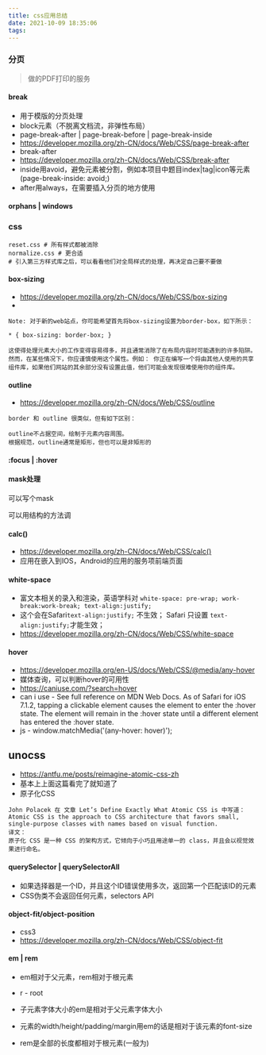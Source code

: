 ```yaml
---
title: css应用总结
date: 2021-10-09 18:35:06
tags:
---
```

### 分页
> 做的PDF打印的服务

#### break
- 用于模版的分页处理
- block元素（不脱离文档流，非弹性布局）
- page-break-after | page-break-before | page-break-inside
- https://developer.mozilla.org/zh-CN/docs/Web/CSS/page-break-after
- break-after
- https://developer.mozilla.org/zh-CN/docs/Web/CSS/break-after
- inside用avoid，避免元素被分割，例如本项目中题目index|tag|icon等元素(page-break-inside: avoid;)
- after用always，在需要插入分页的地方使用

#### orphans | windows

### css
```
reset.css # 所有样式都被消除
normalize.css # 更合适
# 引入第三方样式库之后，可以看看他们对全局样式的处理，再决定自己要不要做
```
#### box-sizing
- https://developer.mozilla.org/zh-CN/docs/Web/CSS/box-sizing
- 
```
Note: 对于新的web站点，你可能希望首先将box-sizing设置为border-box，如下所示：

* { box-sizing: border-box; }

这使得处理元素大小的工作变得容易得多，并且通常消除了在布局内容时可能遇到的许多陷阱。然而，在某些情况下，你应谨慎使用这个属性。例如： 你正在编写一个将由其他人使用的共享组件库，如果他们网站的其余部分没有设置此值，他们可能会发现很难使用你的组件库。
```

#### outline
- https://developer.mozilla.org/zh-CN/docs/Web/CSS/outline
```
border 和 outline 很类似，但有如下区别：

outline不占据空间，绘制于元素内容周围。
根据规范，outline通常是矩形，但也可以是非矩形的

```

#### :focus | :hover

#### mask处理
可以写个mask
<div class="xxx-xxx-mask"></div>
<div class="xxx-xxx"></div>
可以用结构的方法调


#### calc()
- https://developer.mozilla.org/zh-CN/docs/Web/CSS/calc()
- 应用在嵌入到IOS，Android的应用的服务项前端页面


#### white-space
- 富文本相关的录入和渲染，英语学科对 
`white-space: pre-wrap; work-break:work-break; text-align:justify;`
- 这个会在Safari`text-align:justify;` 不生效； Safari 只设置 `text-align:justify;`才能生效；
- https://developer.mozilla.org/zh-CN/docs/Web/CSS/white-space


#### hover 
- https://developer.mozilla.org/en-US/docs/Web/CSS/@media/any-hover
- 媒体查询，可以判断hover的可用性
- https://caniuse.com/?search=hover
- can i use - See full reference on MDN Web Docs. As of Safari for iOS 7.1.2, tapping a clickable element causes the element to enter the :hover state. The element will remain in the :hover state until a different element has entered the :hover state.
- js - window.matchMedia('(any-hover: hover)');


## unocss
- https://antfu.me/posts/reimagine-atomic-css-zh 
- 基本上上面这篇看完了就知道了
- 原子化CSS
```
John Polacek 在 文章 Let’s Define Exactly What Atomic CSS is 中写道：
Atomic CSS is the approach to CSS architecture that favors small, single-purpose classes with names based on visual function.
译文：
原子化 CSS 是一种 CSS 的架构方式，它倾向于小巧且用途单一的 class，并且会以视觉效果进行命名。
```

#### querySelector | querySelectorAll
- 如果选择器是一个ID，并且这个ID错误使用多次，返回第一个匹配该ID的元素
- CSS伪类不会返回任何元素，selectors API

#### object-fit/object-position
- css3
- https://developer.mozilla.org/zh-CN/docs/Web/CSS/object-fit


#### em | rem
- em相对于父元素，rem相对于根元素
- r - root

- 子元素字体大小的em是相对于父元素字体大小
- 元素的width/height/padding/margin用em的话是相对于该元素的font-size
- rem是全部的长度都相对于根元素(一般为<html>)